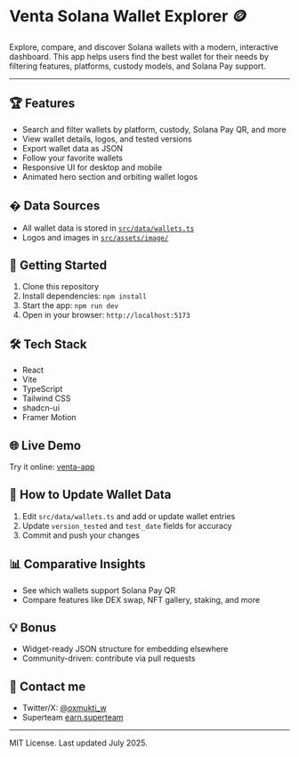 

# Venta Solana Wallet Explorer 🪙

Explore, compare, and discover Solana wallets with a modern, interactive dashboard. This app helps users find the best wallet for their needs by filtering features, platforms, custody models, and Solana Pay support.

---

## 🏆 Features

- Search and filter wallets by platform, custody, Solana Pay QR, and more
- View wallet details, logos, and tested versions
- Export wallet data as JSON
- Follow your favorite wallets
- Responsive UI for desktop and mobile
- Animated hero section and orbiting wallet logos

## � Data Sources

- All wallet data is stored in [`src/data/wallets.ts`](src/data/wallets.ts)
- Logos and images in [`src/assets/image/`](src/assets/image/)


## 🚀 Getting Started

1. Clone this repository
2. Install dependencies: `npm install`
3. Start the app: `npm run dev`
4. Open in your browser: `http://localhost:5173`

## 🛠️ Tech Stack

- React
- Vite
- TypeScript
- Tailwind CSS
- shadcn-ui
- Framer Motion

## 🌐 Live Demo

Try it online: [venta-app](https://venta-kappa.vercel.app/)

## 📝 How to Update Wallet Data

1. Edit `src/data/wallets.ts` and add or update wallet entries
2. Update `version_tested` and `test_date` fields for accuracy
3. Commit and push your changes

## 📊 Comparative Insights

- See which wallets support Solana Pay QR
- Compare features like DEX swap, NFT gallery, staking, and more

## 💡 Bonus

- Widget-ready JSON structure for embedding elsewhere
- Community-driven: contribute via pull requests

## 📧 Contact me

- Twitter/X: [@oxmukti_w](https://x.com/0xmukti_w)
- Superteam [earn.superteam](https://earn.superteam.fun/t/edison-alpha)

---

MIT License. Last updated July 2025.

